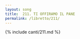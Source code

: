 ```yaml
---
layout: song
title:  211. TI OFFIRAMO IL PANE
permalink: /libretto/211/
---
```

{% include canti/211.md %}   